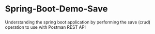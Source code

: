 # Spring-Boot-Demo-Save
Understanding the spring boot application by performing the save (crud) operation to use with Postman REST API
